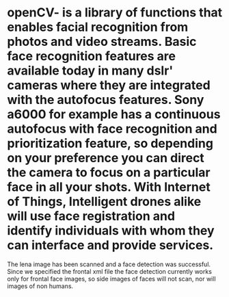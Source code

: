 # openCV- is a library of functions that enables facial recognition from photos and video streams. Basic face recognition features are available today in many dslr' cameras where they are integrated with the autofocus features. Sony a6000 for example has a continuous autofocus with face recognition and prioritization feature, so depending on your preference you can direct the camera to focus on a particular face in all your shots. With Internet of Things, Intelligent drones alike will use face registration and identify individuals with whom they can interface and provide services. 

The lena image has been scanned and a face detection was successful. Since we specified the frontal xml file the face detection currently works only for frontal face images, so side images of faces will not scan, nor will images of non humans. 
 

